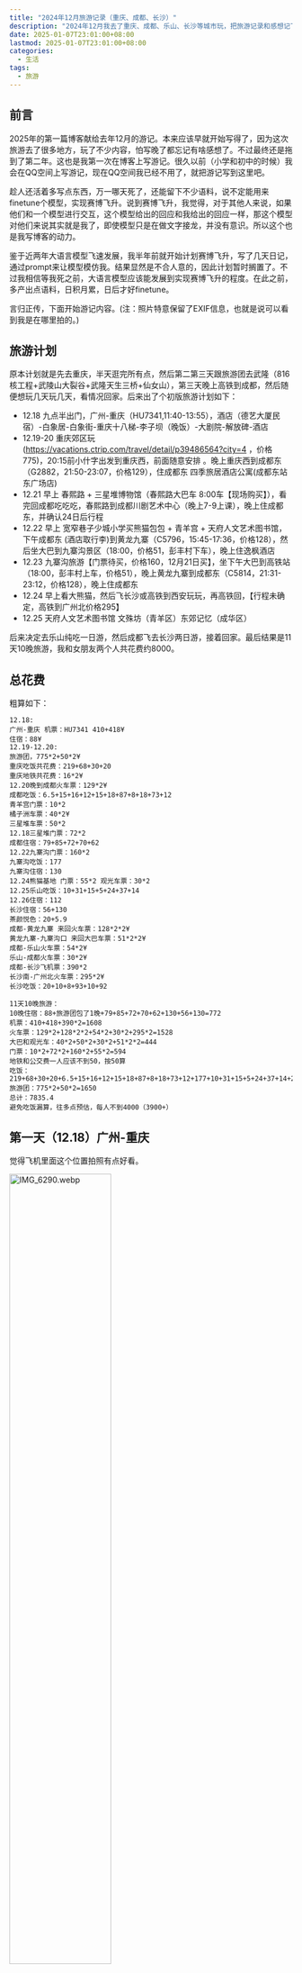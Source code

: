```yaml
---
title: "2024年12月旅游记录（重庆、成都、长沙）"
description: "2024年12月我去了重庆、成都、乐山、长沙等城市玩，把旅游记录和感想记下来。"
date: 2025-01-07T23:01:00+08:00
lastmod: 2025-01-07T23:01:00+08:00
categories:
  - 生活
tags:
  - 旅游
---
```


## 前言

2025年的第一篇博客献给去年12月的游记。本来应该早就开始写得了，因为这次旅游去了很多地方，玩了不少内容，怕写晚了都忘记有啥感想了。不过最终还是拖到了第二年。这也是我第一次在博客上写游记。很久以前（小学和初中的时候）我会在QQ空间上写游记，现在QQ空间我已经不用了，就把游记写到这里吧。

趁人还活着多写点东西，万一哪天死了，还能留下不少语料，说不定能用来finetune个模型，实现赛博飞升。说到赛博飞升，我觉得，对于其他人来说，如果他们和一个模型进行交互，这个模型给出的回应和我给出的回应一样，那这个模型对他们来说其实就是我了，即使模型只是在做文字接龙，并没有意识。所以这个也是我写博客的动力。

鉴于近两年大语言模型飞速发展，我半年前就开始计划赛博飞升，写了几天日记，通过prompt来让模型模仿我。结果显然是不合人意的，因此计划暂时搁置了。不过我相信等我死之前，大语言模型应该能发展到实现赛博飞升的程度。在此之前，多产出点语料，日积月累，日后才好finetune。

言归正传，下面开始游记内容。(注：照片特意保留了EXIF信息，也就是说可以看到我是在哪里拍的。)

## 旅游计划

原本计划就是先去重庆，半天逛完所有点，然后第二第三天跟旅游团去武隆（816核工程+武陵山大裂谷+武隆天生三桥+仙女山），第三天晚上高铁到成都，然后随便想玩几天玩几天，看情况回家。后来出了个初版旅游计划如下：

- 12.18 九点半出门，广州-重庆（HU7341,11:40-13:55），酒店（德艺大厦民宿）-白象居-白象街-重庆十八梯-李子坝（晚饭）-大剧院-解放碑-酒店
- 12.19-20 重庆郊区玩(https://vacations.ctrip.com/travel/detail/p39486564?city=4 ，价格775)，20:15前小什字出发到重庆西，前面随意安排
。晚上重庆西到成都东（G2882，21:50-23:07，价格129），住成都东 四季旅居酒店公寓(成都东站东广场店)
- 12.21 早上 春熙路 + 三星堆博物馆（春熙路大巴车 8:00车【现场购买】），看完回成都吃吃吃，春熙路到成都川剧艺术中心（晚上7-9上课），晚上住成都东，并确认24日后行程
- 12.22 早上 宽窄巷子少城小学买熊猫包包 + 青羊宫 + 天府人文艺术图书馆，下午成都东 (酒店取行李)到黄龙九寨（C5796，15:45-17:36，价格128），然后坐大巴到九寨沟景区（18:00，价格51，彭丰村下车），晚上住逸枫酒店
- 12.23 九寨沟旅游【门票待买，价格160，12月21日买】，坐下午大巴到高铁站（18:00，彭丰村上车，价格51），晚上黄龙九寨到成都东（C5814，21:31-23:12，价格128），晚上住成都东
- 12.24 早上看大熊猫，然后飞长沙或高铁到西安玩玩，再高铁回，【行程未确定，高铁到广州北价格295】
- 12.25 天府人文艺术图书馆 文殊坊（青羊区）东郊记忆（成华区）

后来决定去乐山纯吃一日游，然后成都飞去长沙两日游，接着回家。最后结果是11天10晚旅游，我和女朋友两个人共花费约8000。

## 总花费

粗算如下：

```text
12.18:
广州-重庆 机票：HU7341 410+418¥
住宿：88¥
12.19-12.20:
旅游团，775*2+50*2¥
重庆吃饭共花费：219+68+30+20
重庆地铁共花费：16*2¥
12.20晚到成都火车票：129*2¥
成都吃饭：6.5+15+16+12+15+18+87+8+18+73+12
青羊宫门票：10*2
橘子洲车票：40*2¥
三星堆车票：50*2
12.18三星堆门票：72*2
成都住宿：79+85+72+70+62
12.22九寨沟门票：160*2
九寨沟吃饭：177
九寨沟住宿：130
12.24熊猫基地 门票：55*2 观光车票：30*2
12.25乐山吃饭：10+31+15+5+24+37+14
12.26住宿：112
长沙住宿：56+130
茶颜悦色：20+5.9
成都-黄龙九寨 来回火车票：128*2*2¥
黄龙九寨-九寨沟口 来回大巴车票：51*2*2¥
成都-乐山火车票：54*2¥
乐山-成都火车票：30*2¥
成都-长沙飞机票：390*2
长沙南-广州北火车票：295*2¥
长沙吃饭：20+10+8+93+10+92
```

```text
11天10晚旅游：
10晚住宿：88+旅游团包了1晚+79+85+72+70+62+130+56+130=772
机票：410+418+390*2=1608
火车票：129*2+128*2*2+54*2+30*2+295*2=1528
大巴和观光车：40*2+50*2+30*2+51*2*2=444
门票：10*2+72*2+160*2+55*2=594
地铁和公交费一人应该不到50，按50算
吃饭：219+68+30+20+6.5+15+16+12+15+18+87+8+18+73+12+177+10+31+15+5+24+37+14+20+5.9+20+10+8+93+10+92=1189.4
旅游团：775*2+50*2=1650
总计：7835.4
避免吃饭漏算，往多点预估，每人不到4000（3900+）
```

## 第一天（12.18）广州-重庆

觉得飞机里面这个位置拍照有点好看。

<p><img src="IMG_6290.webp" alt="IMG_6290.webp" width="60%" height="auto"></p>

一下飞机就看到很大的雾，不知道是雾还是雾霾，不愧是雾都。

![IMG_6291.webp](IMG_6291.webp)

![IMG_6294.webp](IMG_6294.webp)

坐地铁到酒店放下行李后就按计划游玩。

白象居，进门看似一楼，往前走走，旁边就很深……吓死，那么高，感觉十几楼的样子……

图中正对着的就是东水门长江大桥，下面是湖广会馆。

![IMG_6298.webp](IMG_6298.webp)

白象居另外一边望出去。

![IMG_6299.webp](IMG_6299.webp)

这个楼梯别有一番美感。

<p><img src="IMG_6301.webp" alt="IMG_6301.webp" width="60%" height="auto"></p>

白象居外面一个打卡拍照点。（图里面的是路人）

<p><img src="IMG_6303.webp" alt="IMG_6303.webp" width="60%" height="auto"></p>

这个楼梯看着有点吓人，万一脚滑就直接滚下去了。

<p><img src="IMG_6320.webp" alt="IMG_6320.webp" width="60%" height="auto"></p>

出了白象居后，我们走到了东水门长江大桥上面去拍湖广会馆。上桥是坐电梯上的，大概5层楼那么高，还是观光电梯。电梯出来地板是铁皮做的，虽然知道应该很稳但是还是吓到出冷汗。在桥边拍照也很害怕，不敢靠近栏杆，同时也怕手滑手机掉下去了。

![IMG_6324.webp](IMG_6324.webp)

湖广会馆没进去，要钱，好像不是很值。

<p><img src="IMG_6326.webp" alt="IMG_6326.webp" width="60%" height="auto"></p>

然后走到重庆十八梯，期间穿过白象街传统风貌区，其实是一个很荒芜的人造的民国风格的街道，旁边是楼盘，说白了就是楼盘配套……这里没有照片，没啥好看的。

重庆十八梯有点像广州的北京路上下九之类的，商业步行街，也就那样，来一次看看样子就够了。
十八梯这个鸭鸭有点搞笑。

<video src="IMG_6334.webm" controls="controls" loop="loop" preload="auto"></video>

十八梯尽头有个防空洞，是以前用来躲避日军空袭的。现在变成一个纪念馆。

总的来说十八梯也没啥好拍的，最后上楼准备坐地铁的时候发现从上往下拍效果还不错。

![IMG_6337.webp](IMG_6337.webp)

![IMG_6342.webp](IMG_6342.webp)

晚饭去李子坝吃了李子坝梁山鸡，不是很辣，味道还可以。一定要团购，比单点便宜。

不是很懂拍轻轨穿楼有啥好看的……我就没拍。重庆的地铁和轻轨车头没封窗（司机门口写着"乘务员监督岗"），可以看到外面，这个要给个好评。

饭后去了大剧院旁边，拍对面的洪崖洞。下面是在路上地铁换乘时看到的夜景。

![IMG_6356.webp](IMG_6356.webp)

从大剧院到江边的路上很多人拦着你问要不要拍照，特别烦。推荐走地铁站1出口出去。

![IMG_6359.webp](IMG_6359.webp)

下面的图，江对面就是洪崖洞。

![IMG_6366.webp](IMG_6366.webp)

拍照打卡后还有点时间，就去了解放碑，其实也没啥看的，也是步行街，中间有个碑，下面两个警察围着碑转圈圈。我也懒得拍照了。

第一天就这样结束了。总结一下就是很多地方都很高，恐高千万别去。我反正下次再也不会去了。

## 第二天（12.19）重庆

一大早车导就来楼下接我们，他的车技很好。我们是小团，7座车，同行的还有另外两个上海小姐姐（似乎结了婚，应该叫阿姨？）。

第一站是"乌江画廊三层观光游船"，为什么要加双引号呢？因为这个非常垃圾。这个是赠送的，不过还不如不去，省下一个小时睡觉。

![IMG_6370.webp](IMG_6370.webp)

船上就这样子。因为在城区，没什么景色。

![IMG_6373.webp](IMG_6373.webp)

甚至有一种包工头巡视烂尾楼的感觉。

![IMG_6375.webp](IMG_6375.webp)

游船会在这个桥前面掉头。

![IMG_6379.webp](IMG_6379.webp)

掉头之后有趣的事情就来了，船上开始广播说下面有演出看。进去一看，就是卖字画的。好家伙，图穷匕见。还真有傻逼买。我上网查了下这个游船的船票价格，本地人只要5块钱，游客几十到一百多不等。细细品味这个价格，我甚至怀疑旅行社收了钱，带我们去这种地方（美其名曰`赠送涪陵段乌江画廊的【三层观光大游船】船票`）。

游船之后，下一个景点是816工程。这个点是我想去的。有些些好看的灯光效果就不发了，没什么特别。里面还挺大的，下面的图是核反应炉底部。

<p><img src="IMG_6392.webp" alt="IMG_6392.webp" width="60%" height="auto"></p>

接下来是武陵山大裂谷，一路下坡，进门不久后会有些猴子。看到有猴子抢前面游客的塑料袋，因为里面有吃的。不过这些猴子似乎比峨眉山的要温和一点。

这个景点真是恐高勿入，很大一段路都是在悬崖边走路，另外很大一段路就是在地缝里走路。不是地缝底部，而是离底部估计二十米左右的栈道。

路上风景还不错。

![IMG_6404.webp](IMG_6404.webp)

这个吊桥是必经之路，走过去的时候要吓死了。

![IMG_6405.webp](IMG_6405.webp)

走过吊桥之后往回看的景色。

![IMG_6406.webp](IMG_6406.webp)

接下来的路上没什么看点，一路下山，然后到地缝。下面的图是快到地缝的时候拍的。

<p><img src="IMG_6424.webp" alt="IMG_6424.webp" width="60%" height="auto"></p>

地缝入口。三公里的地缝，恐高者的噩梦。

<p><img src="IMG_6429.webp" alt="IMG_6429.webp" width="60%" height="auto"></p>

地缝里面没拍多少照片，这张是刚进去不远的时候拍的。

<p><img src="IMG_6430.webp" alt="IMG_6430.webp" width="60%" height="auto"></p>

这里是走到地缝出口的时候往回拍的。

<p><img src="IMG_6436.webp" alt="IMG_6436.webp" width="60%" height="auto"></p>

出了地缝之后还得坐缆车上山，又是一次对恐高的折磨。

![IMG_6443.webp](IMG_6443.webp)

今天就是这两个景点了。如果不恐高的话，武陵山大裂谷还是值得去的，但如果恐高，非常不推荐。我在地缝里只想走快点，赶紧走完，一点想看风景的心情都没有。

最后贴两张落日的图片，今天就结束了。晚上就在仙女山镇住。

![IMG_6444.webp](IMG_6444.webp)

![IMG_6445.webp](IMG_6445.webp)

## 第三天（12.20）重庆-成都

今天的景点是仙女山和天生三桥。

早上先去了仙女山，好像一个游客都没有。玩了一下滑雪橡皮圈。是赠送的`仙女山冰雪乐园`，好像只有这个玩，并且开始甚至工作人员都没有，我们等了一会儿才有人过来。滑了两三趟就差不多了，没玩过图一乐，再玩就会腻了。这个没有拍照。

接下来是树顶漫步，就在冰雪乐园旁边，也是送的。恐高折磨+1。

![IMG_6451.webp](IMG_6451.webp)

<p><img src="IMG_6452.webp" alt="IMG_6452.webp" width="60%" height="auto"></p>

树顶漫步最后其实有一个很高的塔，我直接就没敢上去。恐高折磨+2。

<p><img src="IMG_6461.webp" alt="IMG_6461.webp" width="60%" height="auto"></p>

送的这两个项目，也就滑雪橡皮圈有点意思……本来想来仙女山看下雪的，结果没有，只有融雪，都结冰了。接下来是坐景区的小火车，去大草原。说是小火车，其实是小火车外形的汽车……

![IMG_6463.webp](IMG_6463.webp)

有很多羊在吃自助餐。

![IMG_6486.webp](IMG_6486.webp)

然后仙女山就算逛完了。坐小火车出景区，然后车导带我们去天生三桥。

天生三桥几乎全程在峡谷底部走，所以对恐高比较友好。唯一不友好的就是开头走去坐电梯的那段，全程走在悬崖边。然后电梯下去底部也是很不友好，这个观光电梯还会旋转……就是说你不想看也给你转出去看。

<p><img src="IMG_6533.webp" alt="IMG_6533.webp" width="60%" height="auto"></p>

经典拍照打卡点。

<p><img src="IMG_6545.webp" alt="IMG_6545.webp" width="60%" height="auto"></p>

天福官驿，也是拍照打卡点。

![IMG_6550.webp](IMG_6550.webp)

这个像刀一样的拍照打卡点。

<p><img src="IMG_6552.webp" alt="IMG_6552.webp" width="60%" height="auto"></p>

还有这个长得像猩猩，不知道你们有没有看出来。

<p><img src="IMG_6564.webp" alt="IMG_6564.webp" width="60%" height="auto"></p>

总的来说，天生三桥除了开头，就是一个非常轻松的徒步体验。

晚上在重庆吃了点小吃，然后就坐高铁去了成都。小吃我要特别吐槽两家，`巴渝正月山城小汤圆（解放碑总店）`和`肖炮现炸酥肉（总店）仅此一家（解放碑店）`。这两家价格都不便宜。前面那家一份奶雪冰汤圆吃出两个尖锐异物，后面那家肉是炸好放着的，你买的时候再给你复炸一遍。这个酥肉口感很老，粉比肉厚，不好吃，我买了最小份都没吃完，越吃越难吃，想喂狗没找到狗，最后喂垃圾桶了。这两家店，两个字：垃圾。千万别去。被小红书的推荐大坑特坑，以后我再看小红书推荐这些吃的我就是傻逼。小h书的美食推荐，谁信谁傻逼。

最后总结一下重庆之行：恐高还是别去了，重庆不适合你。

## 第四天（12.21）成都

今天的行程是三星堆。

到春熙路熊猫屁股下面坐大巴车到三星堆，车票来回60。这里很多拉人坐黑车的，特别烦人。

<p><img src="IMG_6578.webp" alt="IMG_6578.webp" width="60%" height="auto"></p>

三星堆博物馆镇馆之宝之一——青铜大立人像。

<p><img src="IMG_6586.webp" alt="IMG_6586.webp" width="60%" height="auto"></p>

黄金面具。

<p><img src="IMG_6589.webp" alt="IMG_6589.webp" width="60%" height="auto"></p>

我觉得这个影子挺好看的。

![IMG_6594.webp](IMG_6594.webp)

也是三星堆博物馆镇馆之宝之一——金杖。

<p><img src="IMG_6603.webp" alt="IMG_6603.webp" width="60%" height="auto"></p>

我只是走马观花看了一下，因为东西太多了，很多东西都差不多，不如直接挑重点的看。图片就不一一发出来了。大家都推荐买讲解，因为自己啥也看不懂。我没买，就随便看看。

## 第五天（12.22）成都-九寨沟

今天的行程是宽窄巷子和青羊宫，然后高铁到九寨沟住宿。

宽窄巷子也是跟北京路步行街感觉差不多，没有拍照的必要。到此一游即可。

银杏很好看。

![IMG_6612.webp](IMG_6612.webp)

![IMG_6616.webp](IMG_6616.webp)

![IMG_6619.webp](IMG_6619.webp)

午饭在奎星楼街吃了豆花和蛋烘糕。这个物价有亿点贵。觅豆豆花一碗20+，旁边的易老大蛋烘糕一小个5+。性价比很低，非常不值，不推荐吃。豆花其实广州也能吃……和甜品店豆腐花差不多。蛋烘糕味道则是像夹心鸡蛋仔。

青羊宫门票10元，比想象中的大，值得一看，不过没拍照。

下午直接高铁到黄龙九寨站，然后大巴到九寨沟口。大巴车程大约1小时40分钟。对于晕车的人来说有点难熬。

![IMG_6635.webp](IMG_6635.webp)

晚上吃了牦牛肉火锅，很好吃。强烈推荐。我们吃的是"喜马拉雅音乐藏餐吧"。一定要团购！不要单点。一开始我们不知道，单点了一个锅。后来和路人聊天发现有团购，一看，md，比单点一个锅还便宜，还多不少东西。于是跟老板商量改成团购，老板同意了。一开始不说有团购，还好遇到广州老乡聊了两句，不然差点被坑。这点要扣分！至于吃的，2-3人餐（美团团购一百七十多），两个人吃撑了，剩下的打包做了第二天的午饭和晚饭。感觉3-4人吃是没问题的。说到美团团购，我发现两个号定价还不一样，其中一个便宜点，于是用便宜的那个号下单了。偷偷搞价格歧视是吧？

## 第六天（12.23）九寨沟-成都

今天就是九寨沟游玩一整天，然后大巴到高铁站坐高铁回成都。

九寨沟的景色确实很棒，非常值得去！因为时间原因，我们只逛了部分景点（箭竹海-箭竹海瀑布-珍珠滩瀑布-长海-五彩池-诺日朗瀑布-犀牛海-老虎海-树正瀑布-树正群海）。全程能原地上下车的就原地上下车，不能的才走。

下面是箭竹海。

![IMG_6666.webp](IMG_6666.webp)

箭竹海瀑布。下面是其中一小块，我拍的是live照片，我转成了视频。

<video src="IMG_6685.webm" controls="controls" loop="loop" preload="auto" width="60%" height="auto"></video>

也是在箭竹海瀑布，这个植物结冰了很好看。

<p><img src="IMG_6692.webp" alt="IMG_6692.webp" width="60%" height="auto"></p>

珍珠滩瀑布。

<video src="IMG_6737.webm" controls="controls" loop="loop" preload="auto"></video>

长海。

![IMG_6776.webp](IMG_6776.webp)

五彩池。可以看到确实有颜色渐变。

![IMG_6777.webp](IMG_6777.webp)

诺日朗瀑布。

![IMG_6810.webp](IMG_6810.webp)

老虎海，非常蓝，我想到了二价铜离子的颜色。

![IMG_6858.webp](IMG_6858.webp)

在九寨沟我没有高原反应，但是走楼梯时走一会儿就会气喘吁吁。上午十点去，下午五点多出来。

## 第七天（12.24）成都

今天的行程只有一个——去熊猫基地看熊猫。为了节省时间，我们买了观光车票。

熊猫基地里面吃的特别贵，如果不是非常有钱，一定要带吃的去！！！不是喂熊猫，是给自己吃！！！

熊猫基地里面大部份熊猫都离我们很远，不用长焦拍不清楚。

![IMG_6892.webp](IMG_6892.webp)

不知道为什么有很多孔雀。

<p><img src="IMG_6943.webp" alt="IMG_6943.webp" width="60%" height="auto"></p>

下午排队一个小时去看花花（一只熊猫的名字），不过也是很远，拍不清楚，就不放照片上来的。有不少人拿三脚架和长焦去拍。对于我来说，这只熊猫比别的会活跃一点，除此之外就没什么区别了。不懂为什么那么多人排队去看。

然后还逛了别的场地。拍熊猫还得放大拍，画质不是很好。

<video src="IMG_6950.webm" controls="controls" loop="loop" preload="auto"></video>

<video src="IMG_6960.webm" controls="controls" loop="loop" preload="auto"></video>

总结一下，就是想看熊猫的话不如直接去动物园。

## 第八天（12.25）成都-乐山-成都

今天是乐山纯吃一日游。早上坐动车去乐山，一天7顿两个人总共吃了136元。

总共吃了这些：
- 林家叶儿粑(慧园街店)【甜的比咸的好吃，像特大汤圆，3-4元一个，看着小吃着多】
- 眼镜儿甜皮鸭【很一般，就像抹了糖浆的烧鸭，16一斤，图里半只31，不推荐】
- 销魂钵钵鸡(慧园街店)【1块一根，一次性锅底】
- 串妹花式冰粉(乐山总店)【5块钱，好吃】
- 赛滋味钵钵鸡(奥兰多购物中心店)【8毛一签，最低30根，锅底不知道会不会复用】
- 九九豆腐脑(牛咡桥店)【图中咸的8块钱，甜的6块，咸的比甜的好吃，且更大份】
- 长药好运油炸(长药农贸市场店)【短签6毛，长签4块，不过可能不是很干净（我掉了串肉，服务员洗洗丢回冰箱了，并且竹签不知道是不是重复用的，有些人吃了会把签丢地上），图里37块】

下面七张图就是按上面的顺序。

![IMG_6974.webp](IMG_6974.webp)

![IMG_6976.webp](IMG_6976.webp)

![IMG_6978.webp](IMG_6978.webp)

![IMG_6980.webp](IMG_6980.webp)

![IMG_6980.5.webp](IMG_6980.5.webp)

![IMG_6981.webp](IMG_6981.webp)

![IMG_6987.webp](IMG_6987.webp)

在吃完九九豆腐脑之后，走路去嘉定坊和上中顺特色街区逛了一下。没有特别好看的照片，所以不发了。有时间可以逛逛。最后从上中顺坐公交车去吃油炸，然后坐动车回成都。

## 第九天（12.26）成都-长沙

今天逛了东郊记忆、文殊院、天府人文艺术图书馆，然后坐晚上的飞机去长沙。

东郊记忆就是用旧厂房改造的步行街，跟广州的红砖厂差不多。涂鸦很好看。

![IMG_6991.webp](IMG_6991.webp)

<p><img src="IMG_6992.webp" alt="IMG_6992.webp" width="60%" height="auto"></p>

![IMG_6993.webp](IMG_6993.webp)

![IMG_6994.webp](IMG_6994.webp)

看到了号码为666的巴士。

![IMG_6999.webp](IMG_6999.webp)

午饭吃了乐山胖哥跷脚牛肉。两个人刚好一个小锅吃饱。价格实惠。

![IMG_7001.webp](IMG_7001.webp)

文殊院，是一个寺庙，还可以。

![IMG_7010.webp](IMG_7010.webp)

<p><img src="IMG_7011.webp" alt="IMG_7011.webp" width="60%" height="auto"></p>

天府人文艺术图书馆，这个建筑设计特别好看。在里面的外文书架上看到一堆英文的黄皮书（各种编程书籍）。不过没找到中文的技术类书籍，毕竟是人文艺术图书馆，也合理。

![IMG_7012.webp](IMG_7012.webp)

![IMG_7015.webp](IMG_7015.webp)

![IMG_7017.webp](IMG_7017.webp)

图书馆旁边是天府艺术公园，看到有几个人在cosplay拍照（我没拍）。

![IMG_7018.webp](IMG_7018.webp)

晚上吃了附近的成都火锅，他们的火锅蘸料是要放很多香油的，不放会很辣，放了没那么辣。

吃完就坐地铁到机场飞长沙了，然后在长沙住了一晚。选了个机场旁的便宜旅馆，还包接送。我看这旅馆在携程上五星评分，而且价格不到一百，非常好奇，所以选了。去到发现是别的旅馆，就是说这个老板在网上挂了很多家不同名字的旅馆，其实都是同一家。入住还要了携程的登录验证码（嘴上说是入住的验证码），我算是知道全五星好评怎么来的了。趁其不备马上改了密码。以我的经验，如果携程研发有点脑子，用户改密码后应该会把所有登录态清除，需要重新登录。当然我也遇见过一些应用改了密码不会退出登录的（这个设计不够responsible）。入住后发现，床单有点脏……又不敢给差评，怕被手机轰炸。过两个月去澳洲了不用了再给个差评。


